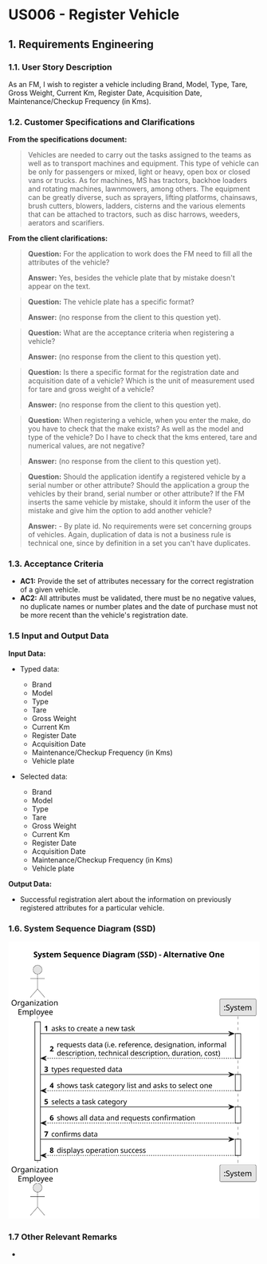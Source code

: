 # US006 - Register Vehicle


## 1. Requirements Engineering

### 1.1. User Story Description

As an FM, I wish to register a vehicle including Brand, Model, Type, Tare,
Gross Weight, Current Km, Register Date, Acquisition Date, Maintenance/Checkup Frequency (in Kms).

### 1.2. Customer Specifications and Clarifications 

**From the specifications document:**

> Vehicles are needed to carry out the tasks assigned to the teams as well as to transport
machines and equipment. This type of vehicle can be only for passengers or mixed,
light or heavy, open box or closed vans or trucks. 
> As for machines, MS has tractors, backhoe loaders and rotating machines, lawnmowers, among others. The equipment can be greatly diverse, such as sprayers, lifting
platforms, chainsaws, brush cutters, blowers, ladders, cisterns and the various elements
that can be attached to tractors, such as disc harrows, weeders, aerators and scarifiers.

**From the client clarifications:**

> **Question:** For the application to work does the FM need to fill all the attributes of the vehicle?
>
> **Answer:** Yes, besides the vehicle plate that by mistake doesn't appear on the text.

> **Question:** The vehicle plate has a specific format?
>
> **Answer:** (no response from the client to this question yet).

> **Question:** What are the acceptance criteria when registering a vehicle?
>
> **Answer:** (no response from the client to this question yet).

> **Question:** Is there a specific format for the registration date and acquisition date of a vehicle? Which is the unit of measurement used for tare and gross weight of a vehicle?
>
> **Answer:** (no response from the client to this question yet).

> **Question:** When registering a vehicle, when you enter the make, do you have to check that the make exists? As well as the model and type of the vehicle? Do I have to check that the kms entered, tare and numerical values, are not negative?
>
> **Answer:** (no response from the client to this question yet).

> **Question:** Should the application identify a registered vehicle by a serial number or other attribute? Should the application a group the vehicles by their brand, serial number or other attribute? If the FM inserts the same vehicle by mistake, should it inform the user of the mistake and give him the option to add another vehicle?
>
> **Answer:** - By plate id. No requirements were set concerning groups of vehicles. Again, duplication of data is not a business rule is technical one, since by definition in a set you can't have duplicates.

### 1.3. Acceptance Criteria

* **AC1:** Provide the set of attributes necessary for the correct registration of a given vehicle.
* **AC2:** All attributes must be validated, there must be no negative values, no duplicate names or number plates and the date of purchase must not be more recent than the vehicle's registration date.

### 1.5 Input and Output Data

**Input Data:**

* Typed data:
    * Brand
    * Model
    * Type 
    * Tare
    * Gross Weight
    * Current Km
    * Register Date
    * Acquisition Date
    * Maintenance/Checkup Frequency (in Kms)
    * Vehicle plate
	
* Selected data:
  * Brand
  * Model
  * Type
  * Tare
  * Gross Weight
  * Current Km
  * Register Date
  * Acquisition Date
  * Maintenance/Checkup Frequency (in Kms)
  * Vehicle plate

**Output Data:**

* Successful registration alert about the information on previously registered attributes for a particular vehicle.

### 1.6. System Sequence Diagram (SSD)

![System Sequence Diagram - Alternative One](svg/us006-system-sequence-diagram-alternative-one.svg)

### 1.7 Other Relevant Remarks

* 